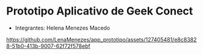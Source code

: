 # Prototipo Aplicativo de Geek Conect

- Integrantes: Helena Menezes Macedo 

https://github.com/LenaMenezes/app_prototipo/assets/127405481/e8c83828-51b0-413b-9007-62f72f578ebf



